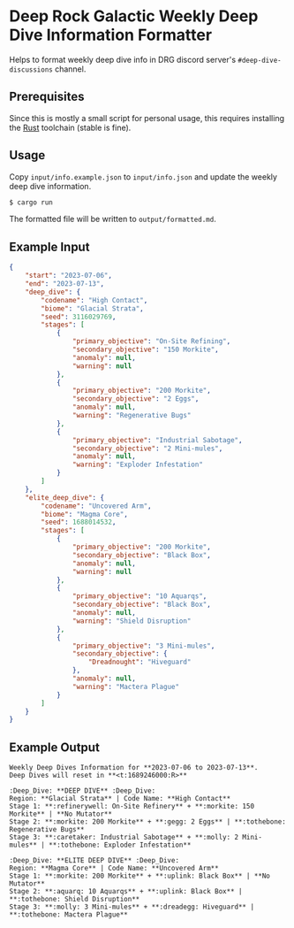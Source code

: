 # Deep Rock Galactic Weekly Deep Dive Information Formatter

Helps to format weekly deep dive info in DRG discord server's
`#deep-dive-discussions` channel.

## Prerequisites

Since this is mostly a small script for personal usage, this requires installing
the [Rust](https://rustup.rs/) toolchain (stable is fine).

## Usage

Copy `input/info.example.json` to `input/info.json` and update the weekly deep
dive information.

```bash
$ cargo run
```

The formatted file will be written to `output/formatted.md`.

## Example Input

```json
{
    "start": "2023-07-06",
    "end": "2023-07-13",
    "deep_dive": {
        "codename": "High Contact",
        "biome": "Glacial Strata",
        "seed": 3116029769,
        "stages": [
            {
                "primary_objective": "On-Site Refining",
                "secondary_objective": "150 Morkite",
                "anomaly": null,
                "warning": null
            },
            {
                "primary_objective": "200 Morkite",
                "secondary_objective": "2 Eggs",
                "anomaly": null,
                "warning": "Regenerative Bugs"
            },
            {
                "primary_objective": "Industrial Sabotage",
                "secondary_objective": "2 Mini-mules",
                "anomaly": null,
                "warning": "Exploder Infestation"
            }
        ]
    },
    "elite_deep_dive": {
        "codename": "Uncovered Arm",
        "biome": "Magma Core",
        "seed": 1688014532,
        "stages": [
            {
                "primary_objective": "200 Morkite",
                "secondary_objective": "Black Box",
                "anomaly": null,
                "warning": null
            },
            {
                "primary_objective": "10 Aquarqs",
                "secondary_objective": "Black Box",
                "anomaly": null,
                "warning": "Shield Disruption"
            },
            {
                "primary_objective": "3 Mini-mules",
                "secondary_objective": {
                    "Dreadnought": "Hiveguard"
                },
                "anomaly": null,
                "warning": "Mactera Plague"
            }
        ]
    }
}
```

## Example Output

```
Weekly Deep Dives Information for **2023-07-06 to 2023-07-13**.
Deep Dives will reset in **<t:1689246000:R>**

:Deep_Dive: **DEEP DIVE** :Deep_Dive:
Region: **Glacial Strata** | Code Name: **High Contact**
Stage 1: **:refinerywell: On-Site Refinery** + **:morkite: 150 Morkite** | **No Mutator**
Stage 2: **:morkite: 200 Morkite** + **:gegg: 2 Eggs** | **:tothebone: Regenerative Bugs**
Stage 3: **:caretaker: Industrial Sabotage** + **:molly: 2 Mini-mules** | **:tothebone: Exploder Infestation**

:Deep_Dive: **ELITE DEEP DIVE** :Deep_Dive:
Region: **Magma Core** | Code Name: **Uncovered Arm**
Stage 1: **:morkite: 200 Morkite** + **:uplink: Black Box** | **No Mutator**
Stage 2: **:aquarq: 10 Aquarqs** + **:uplink: Black Box** | **:tothebone: Shield Disruption**
Stage 3: **:molly: 3 Mini-mules** + **:dreadegg: Hiveguard** | **:tothebone: Mactera Plague**
```
